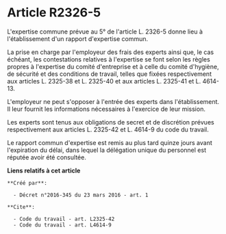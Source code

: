 # Article R2326-5

L'expertise commune prévue au 5° de l'article L. 2326-5 donne lieu à l'établissement d'un rapport d'expertise commun. 

La prise en charge par l'employeur des frais des experts ainsi que, le cas échéant, les contestations relatives à l'expertise
se font selon les règles propres à l'expertise du comité d'entreprise et à celle du comité d'hygiène, de sécurité et des
conditions de travail, telles que fixées respectivement aux articles L. 2325-38 et L. 2325-40 et aux articles L. 2325-41 et
L. 4614-13. 

L'employeur ne peut s'opposer à l'entrée des experts dans l'établissement. Il leur fournit les informations nécessaires à
l'exercice de leur mission. 

Les experts sont tenus aux obligations de secret et de discrétion prévues respectivement aux articles L. 2325-42 et L. 4614-9
du code du travail. 

Le rapport commun d'expertise est remis au plus tard quinze jours avant l'expiration du délai, dans lequel la délégation
unique du personnel est réputée avoir été consultée.

**Liens relatifs à cet article**

	**Créé par**:

	  - Décret n°2016-345 du 23 mars 2016 - art. 1

	**Cite**:

	  - Code du travail - art. L2325-42
	  - Code du travail - art. L4614-9
